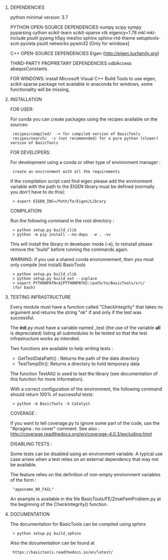 1) DEPENDENCIES

    python minimal version: 3.7

    PYTHON OPEN-SOURCE DEPENDENCIES
    numpy
    scipy
    sympy
    pyparsing
    cython
    scikit-learn
    scikit-sparse
    vtk
    eigency=1.78
    mkl
    mkl-include
    psutil
    pyamg
    h5py
    meshio
    sphinx
    sphinx-rtd-theme
    setuptools-scm
    pyvista
    psutil
    networkx
    pywin32 [Only for windows]


    C++ OPEN-SOURCE DEPENDENCIES
    Eigen (http://eigen.tuxfamily.org)

    THIRD-PARTY PROPRIETARY DEPENDENCIES
    odbAccess
    abaqusConstants

    FOR WINDOWS:
      install Microsoft Visual C++ Build Tools to use eigen,
      scikit-sparse package not available in anaconda for windows, some functionality will be missing,

2) INSTALLATION

    FOR USER:

    For conda you can create packages using the recipes available on the sources:

        recipes/compiled/  -> for compiled version of BasicTools
        recipes/noarch/  -> (not recommended) for a pure python (slower) version of BasicTools

    FOR DEVELOPERS:

    For development using a conda or other type of environment manager :

        create an environment with all the requirements


    if the compilation script cant find eigen please add the environment  variable with the path to the EIGEN library must be defined (normally you don't have to do this):

        > export EIGEN_INC=/Path/To/Eigen/Library

    COMPILATION:

    Run the following command in the root directory :

        > python setup.py build_clib
        > python -m pip install --no-deps  -e . -vv

    This will install the library in developer mode (-e), to reinstall please remove the "build" before running
    the commands again.

    WARNING: if you use a shared conda environnement, then you must only compile (not install) BasicTools

        > python setup.py build_clib
        > python setup.py build_ext --inplace
        > export PYTHONPATH=${PYTHONPATH}:/path/to/BasicTools/src/
        (for bash)


3) TESTING INFRASTRUCTURE

    Every module must have a function called "CheckIntegrity" that takes no
    argument and returns the string "ok" if and only if the test was successful.

    The __init__.py must have a variable named _test (the use of the variable
    __all__ is depreciated) listing all submodules to be tested so that the test
    infrastructure works as intended.

    Two functions are available to help writing tests :

    -   GetTestDataPath() : Returns the path of the data directory
    -   TestTempDir(): Returns a directory to hold temporary data

    The function TestAll() is used to test the library (see documentation of
    this function for more information).

    With a correct configuration of the environment, the following command should
    return 100% of successful tests:

        > python -m BasicTools -k Catalyst

    COVERAGE :

    If you want to tell coverage.py to ignore some part of the code, use the
    "#pragma : no cover" comment. See also :
    http://coverage.readthedocs.org/en/coverage-4.0.3/excluding.html

    DISABLING TESTS :

    Some tests can be disabled using an environment variable. A typical use
    case arises when a test relies on an external dependency that may not be
    available.

    The feature relies on the definition of non-empty environment variables of
    the form :

        "appsname_NO_FAIL"

    An example is available in the file BasicTools/FE/ZmatFemProblem.py at the
    beginning of the CheckIntegrity() function.

4) DOCUMENTATION

    The documentation for BasicTools can be compiled using sphinx

        > python setup.py build_sphinx

    Also the documentation can be found at

        https://basictools.readthedocs.io/en/latest/